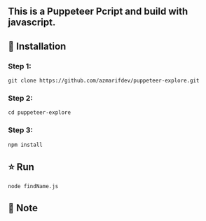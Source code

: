 ## This is a Puppeteer Pcript and build with javascript.

## 🚀 Installation
### Step 1:
```
git clone https://github.com/azmarifdev/puppeteer-explore.git
```

### Step 2:
```
cd puppeteer-explore
```

### Step 3:
```
npm install
```

## ⭐ Run
```
node findName.js
```

## 📌 Note